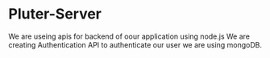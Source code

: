 # Pluter-Server
We are useing apis for backend of oour application using node.js 
We are creating Authentication API to authenticate our user we are using mongoDB.
